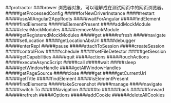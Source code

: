 ##protractor
###brower
浏览器对象，可以理解成在测试网页中的网页浏览器。
#####getProcessedConfig
#####forNewDriverInstance
#####restart
#####useAllAngular2AppRoots
#####waitForAngular
#####findElement
#####findElements
#####isElementPresent
#####addMockModule
#####clearMockModules
#####removeMockModule
#####getRegisteredMockModules
#####get
#####refresh
#####navigate
#####setLocation
#####getLocationAbsUrl
#####debugger
#####enterRepl
#####pause
#####attachToSession
#####createSession
#####controlFlow
#####schedule
#####setFileDetector
#####getSession
#####getCapabilities
#####quit
#####actions
#####touchActions
#####executeAsyncScript
#####call
#####wait
#####sleep
#####getWindowHandle
#####getAllWindowHandles
#####getPageSource
#####close
#####get
#####getCurrentUrl
#####getTitle
#####findElement
#####isElementPresent
#####findElements
#####takeScreenshot
#####manage
#####navigate
#####switch To
#####Navigation
######to
######back
######forward
######refresh
#####Options
######addCookie
######deleteAllCookies